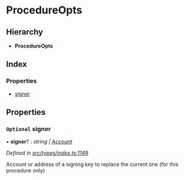 # ProcedureOpts

## Hierarchy

* **ProcedureOpts**

## Index

### Properties

* [signer](procedureopts.md#optional-signer)

## Properties

### `Optional` signer

• **signer**? : _string \|_ [_Account_](../classes/account.md)

_Defined in_ [_src/types/index.ts:1149_](https://github.com/PolymathNetwork/polymesh-sdk/blob/959efb76/src/types/index.ts#L1149)

Account or address of a signing key to replace the current one \(for this procedure only\)

